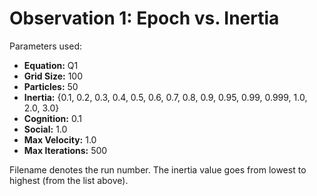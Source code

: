 # Observation 1: Epoch vs. Inertia

Parameters used:
* **Equation:** Q1
* **Grid Size:** 100
* **Particles:** 50
* **Inertia:** {0.1, 0.2, 0.3, 0.4, 0.5, 0.6, 0.7, 0.8, 0.9, 0.95, 0.99, 0.999, 1.0, 2.0, 3.0}
* **Cognition:** 0.1
* **Social:** 1.0
* **Max Velocity:** 1.0
* **Max Iterations:** 500

Filename denotes the run number. The inertia value goes from lowest to highest (from the list above).
